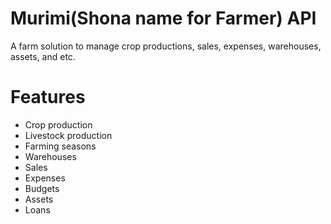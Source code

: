 # Murimi(Shona name for Farmer) API
A farm solution to manage crop productions, sales, expenses, warehouses, assets, and etc.

# Features
- Crop production
- Livestock production
- Farming seasons
- Warehouses
- Sales
- Expenses
- Budgets
- Assets
- Loans
